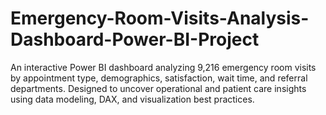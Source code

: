 # Emergency-Room-Visits-Analysis-Dashboard-Power-BI-Project
An interactive Power BI dashboard analyzing 9,216 emergency room visits by appointment type, demographics, satisfaction, wait time, and referral departments. Designed to uncover operational and patient care insights using data modeling, DAX, and visualization best practices.

